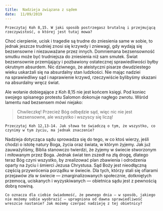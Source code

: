 ```yaml
---
title:  Nadzieja związana z sądem
date:  11/09/2019
---
```


`Przeczytaj Koh 8,15. W jaki sposób postrzegasz brutalną i przejmującą rzeczywistość, o której jest tutaj mowa?`

Choć cierpienie, ucisk i tragedie są trudne do zniesienia same w sobie, to jednak jeszcze trudniej znosi się krzywdy i zniewagi, gdy wydają się bezsensowne i niezauważane przez innych. Domniemana bezsensowność smutku może być trudniejsza do zniesienia niż sam smutek. Świat bezsensownie przemijający i pozbawiony ostatecznej sprawiedliwości byłby okrutnym absurdem. Nic dziwnego, że ateistyczni pisarze dwudziestego wieku uskarżali się na absurdalny stan ludzkości. Nie mając nadziei na sprawiedliwy sąd i naprawienie krzywd, rzeczywiście bylibyśmy skazani na absurdalny wręcz świat.

Ale wołanie dobiegające z Koh 8,15 nie jest końcem księgi. Pod koniec swojego spisanego protestu Salomon dokonuje nagłego zwrotu. Wśród lamentu nad bezsensem mówi niejako:

> <p></p>
> Chwileczkę! Przecież Bóg odbędzie sąd, więc nic nie jest bezsensowne, ale wszystko i wszyscy się liczą!

`Przeczytaj Koh 12,13-14. Jak słowa te świadczą o tym, że wszystko, co czynimy w tym życiu, ma jednak znaczenie?`

Nadzieja dotycząca sądu sprowadza się do tego, w co ktoś wierzy, jeśli chodzi o istotę natury Boga, życia oraz świata, w którym żyjemy. Jak już zauważyliśmy, Biblia stanowczo twierdzi, że żyjemy w świecie stworzonym i miłowanym przez Boga. Jednak świat ten zszedł na złą drogę, dlatego teraz Bóg czyni wszystko, by zrealizować plan zbawienia i odrodzenia oparty na życiu i śmierci Jezusa Chrystusa. Sąd Boży jest nieodłączną częścią przywrócenia porządku w świecie. Dla tych, którzy stali się ofiarami przejawów zła w świecie — zmarginalizowanych społecznie, dotkniętych przemocą, uciskanych i wyzyskiwanych — obietnica sądu jest z pewnością dobrą nowiną.

`Co oznacza dla ciebie świadomość, że pewnego dnia — w sposób, jakiego nie możemy sobie wyobrazić — upragniona od dawna sprawiedliwość wreszcie nastanie? Jak możemy czerpać nadzieję z tej obietnicy?`